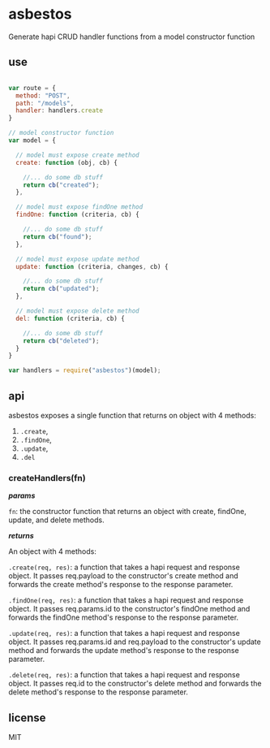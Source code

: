 # asbestos
Generate hapi CRUD handler functions from a model constructor function

## use
```js

var route = {
  method: "POST",
  path: "/models",
  handler: handlers.create
}

// model constructor function
var model = {

  // model must expose create method
  create: function (obj, cb) {

    //... do some db stuff
    return cb("created");
  },

  // model must expose findOne method
  findOne: function (criteria, cb) {

    //... do some db stuff
    return cb("found");
  },

  // model must expose update method
  update: function (criteria, changes, cb) {

    //... do some db stuff
    return cb("updated");
  },

  // model must expose delete method
  del: function (criteria, cb) {

    //... do some db stuff
    return cb("deleted");
  }
}

var handlers = require("asbestos")(model);

```

## api

asbestos exposes a single function that returns on object with 4 methods:
1. ```.create```,
2. ```.findOne```,
3. ```.update```,
4. ```.del```

### createHandlers(fn)

**_params_**

```fn```: the constructor function that returns an object with create, findOne, update, and delete methods.

**_returns_**

An object with 4 methods:

```.create(req, res)```: a function that takes a hapi request and response object. It passes req.payload to the constructor's create method and forwards the create method's response to the response parameter.

```.findOne(req, res)```: a function that takes a hapi request and response object. It passes req.params.id to the constructor's findOne method and forwards the findOne method's response to the response parameter.

```.update(req, res)```: a function that takes a hapi request and response object. It passes req.params.id and req.payload to the constructor's update method and forwards the update method's response to the response parameter.

```.delete(req, res)```: a function that takes a hapi request and response object. It passes req.id to the constructor's delete method and forwards the delete method's response to the response parameter.

## license

MIT
